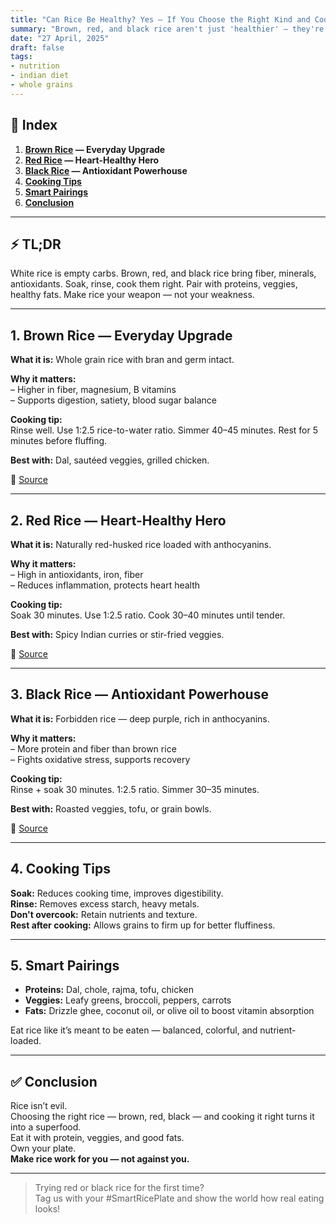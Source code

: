 ```yaml
---
title: "Can Rice Be Healthy? Yes — If You Choose the Right Kind and Cook It Right"
summary: "Brown, red, and black rice aren't just 'healthier' — they're nutritionally superior. Here's how to cook them properly, pair them smartly, and make rice your ally, not your enemy."
date: "27 April, 2025"
draft: false
tags:
- nutrition
- indian diet
- whole grains
---
```


## 📝 Index  
1. **[Brown Rice](#1-brown-rice) — Everyday Upgrade**  
2. **[Red Rice](#2-red-rice) — Heart-Healthy Hero**  
3. **[Black Rice](#3-black-rice) — Antioxidant Powerhouse**  
4. **[Cooking Tips](#4-cooking-tips)**  
5. **[Smart Pairings](#5-smart-pairings)**  
6. **[Conclusion](#6-conclusion)**  

---

## ⚡ TL;DR  
White rice is empty carbs. Brown, red, and black rice bring fiber, minerals, antioxidants. Soak, rinse, cook them right. Pair with proteins, veggies, healthy fats. Make rice your weapon — not your weakness.

---

## 1. Brown Rice — Everyday Upgrade  
**What it is:** Whole grain rice with bran and germ intact.  

**Why it matters:**  
– Higher in fiber, magnesium, B vitamins  
– Supports digestion, satiety, blood sugar balance  

**Cooking tip:**  
Rinse well. Use 1:2.5 rice-to-water ratio. Simmer 40–45 minutes. Rest for 5 minutes before fluffing.  

**Best with:** Dal, sautéed veggies, grilled chicken.  

📖 [Source](https://www.healthline.com/nutrition/is-brown-rice-good-for-you)

---

## 2. Red Rice — Heart-Healthy Hero  
**What it is:** Naturally red-husked rice loaded with anthocyanins.  

**Why it matters:**  
– High in antioxidants, iron, fiber  
– Reduces inflammation, protects heart health  

**Cooking tip:**  
Soak 30 minutes. Use 1:2.5 ratio. Cook 30–40 minutes until tender.  

**Best with:** Spicy Indian curries or stir-fried veggies.  

📖 [Source](https://timesofindia.indiatimes.com/life-style/food-news/what-is-red-rice-its-benefits-and-simple-dishes-to-try/articleshow/106819974.cms)

---

## 3. Black Rice — Antioxidant Powerhouse  
**What it is:** Forbidden rice — deep purple, rich in anthocyanins.  

**Why it matters:**  
– More protein and fiber than brown rice  
– Fights oxidative stress, supports recovery  

**Cooking tip:**  
Rinse + soak 30 minutes. 1:2.5 ratio. Simmer 30–35 minutes.  

**Best with:** Roasted veggies, tofu, or grain bowls.  

📖 [Source](https://www.healthline.com/nutrition/black-rice-benefits)

---

## 4. Cooking Tips  
**Soak:** Reduces cooking time, improves digestibility.  
**Rinse:** Removes excess starch, heavy metals.  
**Don't overcook:** Retain nutrients and texture.  
**Rest after cooking:** Allows grains to firm up for better fluffiness.

---

## 5. Smart Pairings  
- **Proteins:** Dal, chole, rajma, tofu, chicken  
- **Veggies:** Leafy greens, broccoli, peppers, carrots  
- **Fats:** Drizzle ghee, coconut oil, or olive oil to boost vitamin absorption  

Eat rice like it’s meant to be eaten — balanced, colorful, and nutrient-loaded.

---

## ✅ Conclusion  
Rice isn’t evil.  
Choosing the right rice — brown, red, black — and cooking it right turns it into a superfood.  
Eat it with protein, veggies, and good fats.  
Own your plate.  
**Make rice work for you — not against you.**

---

> Trying red or black rice for the first time?  
> Tag us with your #SmartRicePlate and show the world how real eating looks!

